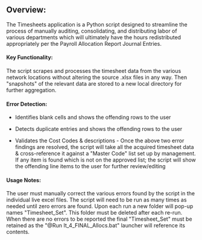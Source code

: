 ## Overview:

The Timesheets application is a Python script designed to streamline the process of manually auditing, consolidating, and distributing labor of various departments
which will ultimately have the hours redistributed appropriately per the Payroll Allocation Report Journal Entries.

#### Key Functionality:

The script scrapes and processes the timesheet data from the various network locations without altering the source .xlsx files in any way. Then "snapshots" of the relevant data
are stored to a new local directory for further aggregation.

#### Error Detection:

  - Identifies blank cells and shows the offending rows to the user

  - Detects duplicate entries and shows the offending rows to the user

  - Validates the Cost Codes & descriptions - Once the above two error findings are resolved, the script will take all the acquired timesheet data & cross-reference it against a "Master Code" list set up by management. If any item is found which is not on the approved list; the script will show the offending line items to the user for further review/editing

#### Usage Notes:

The user must manually correct the various errors found by the script in the individual live excel files. The script will need to be run as many times as needed until zero errors are found. Upon each run a new folder will pop-up names "Timesheet_Set". This folder must be deleted after each re-run. When there are no errors to be reported the final "Timesheet_Set" must be retained as the "@Run It_4_FINAL_Allocs.bat" launcher will reference its contents.
